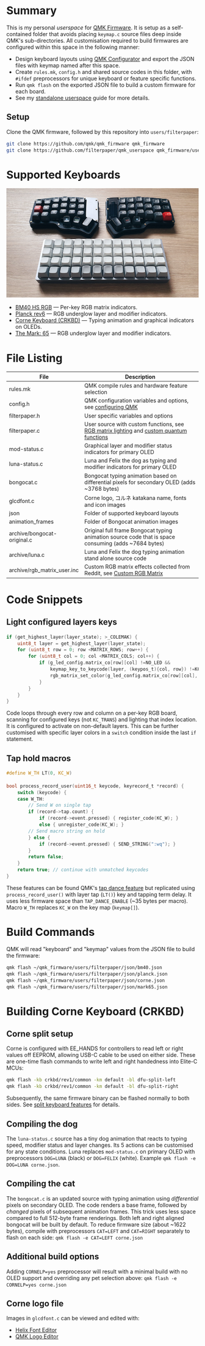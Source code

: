 # Summary
This is my personal *userspace* for [QMK Firmware](https://github.com/qmk/qmk_firmware). It is setup as a self-contained folder that avoids placing `keymap.c` source files deep inside QMK's sub-directories. All customisation required to build firmwares are configured within this space in the following manner:

* Design keyboard layouts using [QMK Configurator](https://config.qmk.fm/#/) and export the JSON files with keymap named after this space.
* Create `rules.mk`, `config.h` and shared source codes in this folder, with `#ifdef` preprocessors for unique keyboard or feature specific functions.
* Run `qmk flash` on the exported JSON file to build a custom firmware for each board.
* See my [standalone userspace](https://filterpaper.github.io/qmk/userspace) guide for more details.

## Setup
Clone the QMK firmware, followed by this repository into `users/filterpaper`:
```sh
git clone https://github.com/qmk/qmk_firmware qmk_firmware
git clone https://github.com/filterpaper/qmk_userspace qmk_firmware/users/filterpaper
```

# Supported Keyboards
![corneplanck](corneplanck.png)

* [BM40 HS RGB](../../keyboards/bm40hsrgb) — Per-key RGB matrix indicators.
* [Planck rev6](../../keyboards/planck) — RGB underglow layer and modifier indicators.
* [Corne Keyboard (CRKBD)](../../keyboards/crkbd) — Typing animation and graphical indicators on OLEDs.
* [The Mark: 65](../../keyboards/boardsource/the_mark) — RGB underglow layer and modifier indicators.

# File Listing
File | Description
---- | -----------
rules.mk | QMK compile rules and hardware feature selection
config.h | QMK configuration variables and options, see [configuring QMK](../../docs/config_options.md)
filterpaper.h | User specific variables and options
filterpaper.c | User source with custom functions, see [RGB matrix lighting](../../docs/feature_rgb_matrix.md) and [custom quantum functions](../../docs/custom_quantum_functions.md)
mod-status.c | Graphical layer and modifier status indicators for primary OLED
luna-status.c | Luna and Felix the dog as typing and modifier indicators for primary OLED
bongocat.c | Bongocat typing animation based on differential pixels for secondary OLED (adds ~3768 bytes)
glcdfont.c | Corne logo, コルネ katakana name, fonts and icon images
json | Folder of supported keyboard layouts
animation_frames | Folder of Bongocat animation images
archive/bongocat-original.c | Original full frame Bongocat typing animation source code that is space consuming (adds ~7684 bytes)
archive/luna.c | Luna and Felix the dog typing animation stand alone source code
archive/rgb_matrix_user.inc | Custom RGB matrix effects collected from Reddit, see [Custom RGB Matrix](../../docs/feature_rgb_matrix.md#custom-rgb-matrix-effects-idcustom-rgb-matrix-effects)

# Code Snippets
## Light configured layers keys
```c
if (get_highest_layer(layer_state); >_COLEMAK) {
    uint8_t layer = get_highest_layer(layer_state);
    for (uint8_t row = 0; row <MATRIX_ROWS; row++) {
        for (uint8_t col = 0; col <MATRIX_COLS; col++) {
            if (g_led_config.matrix_co[row][col] !=NO_LED &&
                keymap_key_to_keycode(layer, (keypos_t){col, row}) !=KC_TRNS) {
                rgb_matrix_set_color(g_led_config.matrix_co[row][col], RGB_LAYER);
            }
        }
    }
}
```
Code loops through every row and column on a per-key RGB board, scanning for configured keys (not `KC_TRANS`) and lighting that index location. It is configured to activate on non-default layers. This can be further customised with specific layer colors in a `switch` condition inside the last `if` statement.

## Tap hold macros
```c
#define W_TH LT(0, KC_W)

bool process_record_user(uint16_t keycode, keyrecord_t *record) {
    switch (keycode) {
    case W_TH:
        // Send W on single tap
        if (record->tap.count) {
            if (record->event.pressed) { register_code(KC_W); }
            else { unregister_code(KC_W); }
        // Send macro string on hold
        } else {
            if (record->event.pressed) { SEND_STRING(":wq"); }
        }
        return false;
    }
    return true; // continue with unmatched keycodes
}
```
These features can be found QMK's [tap dance feature](../../docs/feature_tap_dance.md) but replicated using `process_record_user()` with layer tap (`LT()`) key and tapping term delay. It uses less firmware space than `TAP_DANCE_ENABLE` (~35 bytes per macro). Macro `W_TH` replaces `KC_W` on the key map (`keymap[]`).

# Build Commands
QMK will read "keyboard" and "keymap" values from the JSON file to build the firmware:
```sh
qmk flash ~/qmk_firmware/users/filterpaper/json/bm40.json
qmk flash ~/qmk_firmware/users/filterpaper/json/planck.json
qmk flash ~/qmk_firmware/users/filterpaper/json/corne.json
qmk flash ~/qmk_firmware/users/filterpaper/json/mark65.json
```

# Building Corne Keyboard (CRKBD)
## Corne split setup
Corne is configured with EE_HANDS for controllers to read left or right values off EEPROM, allowing USB-C cable to be used on either side. These are one-time flash commands to write left and right handedness into Elite-C MCUs:
```sh
qmk flash -kb crkbd/rev1/common -km default -bl dfu-split-left
qmk flash -kb crkbd/rev1/common -km default -bl dfu-split-right
```
Subsequently, the same firmware binary can be flashed normally to both sides. See [split keyboard features](../../docs/feature_split_keyboard.md) for details.

## Compiling the dog
The `luna-status.c` source has a tiny dog animation that reacts to typing speed, modifier status and layer changes. Its 5 actions can be customised for any state conditions. Luna replaces `mod-status.c` on primary OLED with preprocessors `DOG=LUNA` (black) or `DOG=FELIX` (white). Example `qmk flash -e DOG=LUNA corne.json`.

## Compiling the cat
The `bongocat.c` is an updated source with typing animation using *differential* pixels on secondary OLED. The code renders a base frame, followed by *changed* pixels of subsequent animation frames. This trick uses less space compared to full 512-byte frame renderings. Both left and right aligned bongocat will be built by default. To reduce firmware size (about ~1622 bytes), compile with preprocessors `CAT=LEFT` and `CAT=RIGHT` separately to flash on each side: `qmk flash -e CAT=LEFT corne.json`

## Additional build options
Adding `CORNELP=yes` preprocessor will result with a minimal build with no OLED support and overriding any pet selection above: `qmk flash -e CORNELP=yes corne.json`

## Corne logo file
Images in `glcdfont.c` can be viewed and edited with:
* [Helix Font Editor](https://helixfonteditor.netlify.app/)
* [QMK Logo Editor](https://joric.github.io/qle/)
